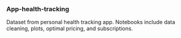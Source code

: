 ### App-health-tracking
Dataset from personal health tracking app. Notebooks include data cleaning, plots, optimal pricing, and subscriptions.
